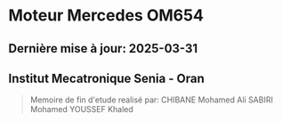 # Moteur Mercedes OM654

## Dernière mise à jour: 2025-03-31

## Institut Mecatronique Senia - Oran

> Memoire de fin d'etude realisé par:
> CHIBANE Mohamed Ali
> SABIRI Mohamed
> YOUSSEF Khaled
